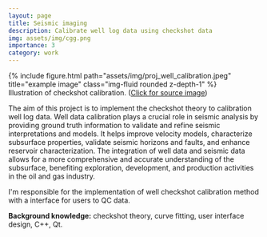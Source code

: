 ```yaml
---
layout: page
title: Seismic imaging
description: Calibrate well log data using checkshot data
img: assets/img/cgg.png
importance: 3
category: work
---
```


<div class="row">
    <div style="margin-left: auto; margin-right: auto;">
        {% include figure.html path="assets/img/proj_well_calibration.jpeg" title="example image" class="img-fluid rounded z-depth-1" %}
    </div>
</div>
<div class="caption">
    Illustration of checkshot calibration. (<a href="https://www.sciencedirect.com/science/article/abs/pii/B9780128172360000066">Click for source image</a>)
</div>

<p class="justify">
The aim of this project is to implement the checkshot theory to calibration well log data. Well data calibration plays a crucial role in seismic analysis by providing ground truth information to validate and refine seismic interpretations and models. It helps improve velocity models, characterize subsurface properties, validate seismic horizons and faults, and enhance reservoir characterization. The integration of well data and seismic data allows for a more comprehensive and accurate understanding of the subsurface, benefiting exploration, development, and production activities in the oil and gas industry.
</p>

<p class="justify">
I'm responsible for the implementation of well checkshot calibration method with a interface for users to QC data.
</p>

<p class="justify">
<strong>Background knowledge:</strong> checkshot theory, curve fitting, user interface design, C++, Qt.
</p>